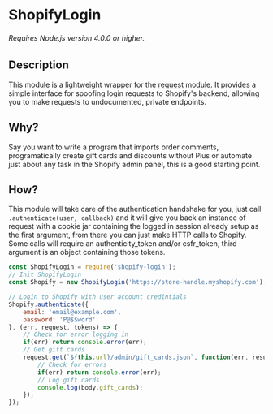 # ShopifyLogin
###### Requires Node.js version 4.0.0 or higher.
## Description
This module is a lightweight wrapper for the [request](https://www.npmjs.com/package/request) module. It provides a simple interface for spoofing login requests to Shopify's backend, allowing you to make requests to undocumented, private endpoints.

## Why?
Say you want to write a program that imports order comments, programatically create gift cards and discounts without Plus or automate just about any task in the Shopify admin panel, this is a good starting point.

## How?
This module will take care of the authentication handshake for you, just call ```.authenticate(user, callback)``` and it will give you back an instance of request with a cookie jar containing the logged in session already setup as the first argument, from there you can just make HTTP calls to Shopify. Some calls will require an authenticity_token and/or csfr_token, third argument is an object containing those tokens.
``` javascript
const ShopifyLogin = require('shopify-login');
// Init ShopifyLogin
const Shopify = new ShopifyLogin('https://store-handle.myshopify.com');

// Login to Shopify with user account credintials
Shopify.authenticate({
    email: 'email@example.com',
    password: 'P@$$word'
}, (err, request, tokens) => {
    // Check for error logging in
    if(err) return console.error(err);
    // Get gift cards
    request.get(`${this.url}/admin/gift_cards.json`, function(err, result, body){
        // Check for errors
        if(err) return console.error(err);
        // Log gift cards
        console.log(body.gift_cards);
    });
});
```